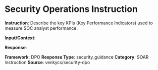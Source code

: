 # Security Operations Instruction

**Instruction**: Describe the key KPIs (Key Performance Indicators) used to measure SOC analyst performance.

**Input/Context**: 

**Response**: 

**Framework**: DPO
**Response Type**: security_guidance
**Category**: SOAR Instruction
**Source**: venkycs/security-dpo
